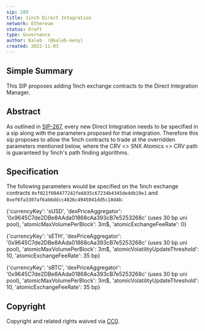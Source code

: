 ```yaml
---
sip: 288
title: 1inch Direct Integration
network: Ethereum
status: Draft
type: Governance
author: Kaleb  (@kaleb-keny)
created: 2022-11-03
---
```


## Simple Summary

<!--"If you can't explain it simply, you don't understand it well enough." Simply describe the outcome the proposed changes intends to achieve. This should be non-technical and accessible to a casual community member.-->

This SIP proposes adding 1inch exchange contracts to the Direct Integration Manager.

## Abstract

<!--A short (~200 word) description of the proposed change, the abstract should clearly describe the proposed change. This is what *will* be done if the SIP is implemented, not *why* it should be done or *how* it will be done. If the SIP proposes deploying a new contract, write, "we propose to deploy a new contract that will do x".-->

As outlined in [SIP-267](https://sips.synthetix.io/sips/sip-267/), every new Direct Integration needs to be specified in a sip along with the parameters proposed for that integration. Therefore this sip proposes to allow the 1inch contracts to trade at the overridden parameters mentioned below, where the CRV <> SNX Atomics <> CRV path is guaranteed by 1inch's path finding algorithms. 


## Specification

The following parameters would be specified on the 1inch exchange contracts `0xf021f084477242fe6835c67234b4345de4db19e1` and `0xef6fa3307af6ab6ddcc4826c4945041dd5c18d4b`:

{'currencyKey': 'sUSD',
 'dexPriceAggregator': '0x9645C7de2DBe8AAda01868cAa393cB7e5253268c' (uses 30 bp uni pool),
 'atomicMaxVolumePerBlock': 3m$,
 'atomicExchangeFeeRate': 0}

{'currencyKey': 'sETH',
 'dexPriceAggregator': '0x9645C7de2DBe8AAda01868cAa393cB7e5253268c' (uses 30 bp uni pool),
 'atomicMaxVolumePerBlock': 3m$,
 'atomicVolatilityUpdateThreshold': 10,
 'atomicExchangeFeeRate': 35 bp}

{'currencyKey': 'sBTC',
 'dexPriceAggregator': '0x9645C7de2DBe8AAda01868cAa393cB7e5253268c' (uses 30 bp uni pool),
 'atomicMaxVolumePerBlock': 3m$,
 'atomicVolatilityUpdateThreshold': 10,
 'atomicExchangeFeeRate': 35 bp}

## Copyright

Copyright and related rights waived via [CC0](https://creativecommons.org/publicdomain/zero/1.0/).
